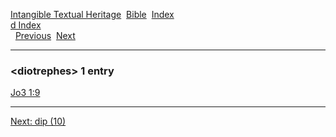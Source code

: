 [Intangible Textual Heritage](../../index)  [Bible](../index) 
[Index](index)   
[d Index](_d_)  
  [Previous](c03163)  [Next](c03165) 

------------------------------------------------------------------------

### &lt;diotrephes&gt; 1 entry

[Jo3 1:9](../kjv/jo3001.htm#009)  

------------------------------------------------------------------------

[Next: dip (10)](c03165)
